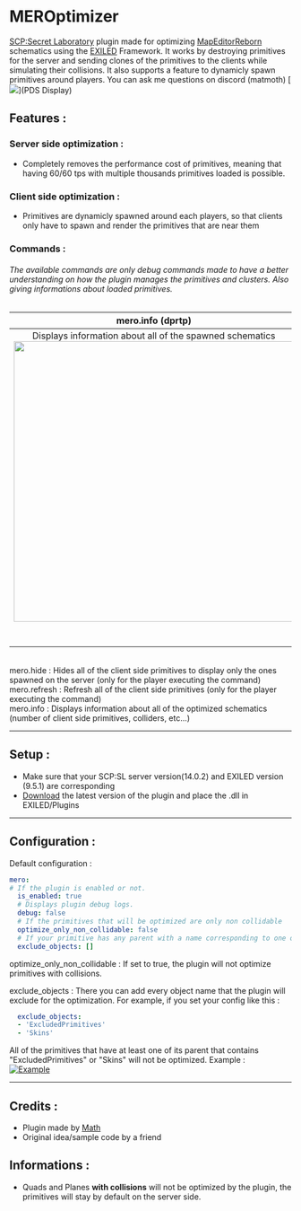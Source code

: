 # MEROptimizer

[SCP:Secret Laboratory](https://store.steampowered.com/app/700330/SCP_Secret_Laboratory/) plugin made for optimizing  [MapEditorReborn](https://github.com/Michal78900/MapEditorReborn) schematics using the [EXILED](https://github.com/ExMod-Team/EXILED) Framework.
It works by destroying primitives for the server and sending clones of the primitives to the clients while simulating their collisions.
It also supports a feature to dynamicly spawn primitives around players.
You can ask me questions on discord (matmoth)
[![](https://github.com/MathMot/MEROptimizer/blob/dev/doc/PDSDisplay.gif?raw=true)](PDS Display)


Features : 
---
### <b>Server side optimization : </b>

- Completely removes the performance cost of primitives, meaning that having 60/60 tps with multiple thousands primitives loaded is possible.

### <b>Client side optimization : </b>

- Primitives are dynamicly spawned around each players, so that clients only have to spawn and render the primitives that are near them




### <b>Commands : </b>
###### The available commands are only debug commands made to have a better understanding on how the plugin manages the primitives and clusters. Also giving informations about loaded primitives.

mero\.info (dprtp)             |  mero.realtimedisplay 
:-------------------------:|:---------------------------:|
Displays information about all of the spawned schematics<br><img style="display: flex , and align-items: center" src="https://i.imgur.com/v6NE7uL.png" width="500" /><br><br><br> |  Starts to display as a hint the number of primitives loaded for your client.<br>Updating every seconds<br><img style="display: flex , and align-items: center" src="https://i.imgur.com/mRGtQVg.gif" width="500" /><br> 




<br>mero.hide : Hides all of the client side primitives to display only the ones spawned on the server (only for the player executing the command)
<br>mero.refresh : Refresh all of the client side primitives (only for the player executing the command)
<br>mero\.info : Displays information about all of the optimized schematics (number of client side primitives, colliders, etc...)

---

Setup : 
-- 
- Make sure that your SCP:SL server version(14.0.2) and EXILED version (9.5.1) are corresponding <br>
- [Download](https://github.com/MathMot/MEROptimizer/releases/latest) the latest version of the plugin and place the .dll in EXILED/Plugins

---

Configuration : 
-- 
Default configuration : 
```yaml
mero:
# If the plugin is enabled or not.
  is_enabled: true
  # Displays plugin debug logs.
  debug: false
  # If the primitives that will be optimized are only non collidable
  optimize_only_non_collidable: false
  # If your primitive has any parent with a name corresponding to one of them, it will not be optimized.
  exclude_objects: []
```
optimize_only_non_collidable : If set to true, the plugin will not optimize primitives with collisions.

exclude_objects : There you can add every object name that the plugin will exclude for the optimization.
For example, if you set your config like this : 
```yml
  exclude_objects:
  - 'ExcludedPrimitives'
  - 'Skins'
  ```
All of the primitives that have at least one of its parent  that contains "ExcludedPrimitives" or "Skins" will not be optimized.
Example : <br>
[![Example](https://imgur.com/JmTM9k6.png)](https://imgur.com/JmTM9k6.png)

---

Credits : 
-- 
- Plugin made by [Math](https://github.com/MathMot) 
- Original idea/sample code by a friend

Informations : 
-- 
- Quads and Planes <b>with collisions</b> will not be optimized by the plugin, the primitives will stay by default on the server side.
